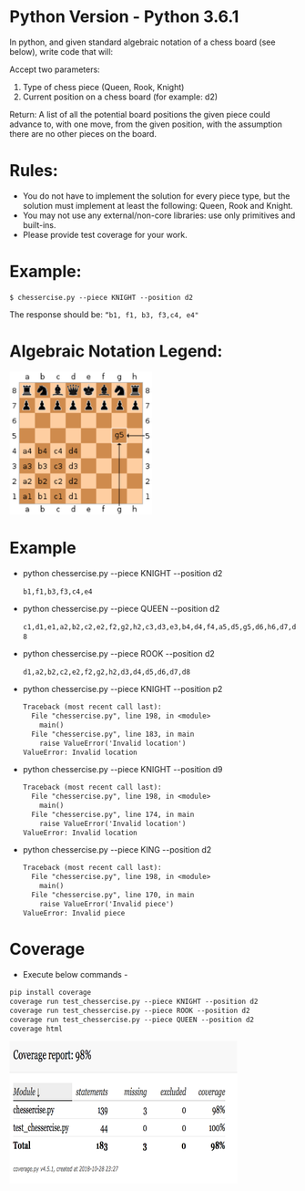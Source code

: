 # Python Version - Python 3.6.1
In python, and given standard algebraic notation of a chess board (see below), write code that will:

Accept two parameters:
1.	Type of chess piece (Queen, Rook, Knight)
2.	Current position on a chess board (for example: d2)

Return:
	A list of all the potential board positions the given piece could advance to, with one move, from the given position, with the assumption there are no other pieces on the board.

# Rules:
- You do not have to implement the solution for every piece type, but the solution must implement at least the following: Queen, Rook and Knight.
- You may not use any external/non-core libraries: use only primitives and built-ins.
- Please provide test coverage for your work.

# Example:
`$ chessercise.py --piece KNIGHT --position d2`

The response should be:  `“b1, f1, b3, f3,c4, e4"`

# Algebraic Notation Legend: 
<img src="https://github.com/Divyapuja/Chess/blob/master/AlgebricNotation.png" alt="Algebric notation" width="250" height="250">

# Example
- python chessercise.py --piece KNIGHT --position d2

	```b1,f1,b3,f3,c4,e4```

- python chessercise.py --piece QUEEN --position d2

	```c1,d1,e1,a2,b2,c2,e2,f2,g2,h2,c3,d3,e3,b4,d4,f4,a5,d5,g5,d6,h6,d7,d8```

- python chessercise.py --piece ROOK --position d2

	```d1,a2,b2,c2,e2,f2,g2,h2,d3,d4,d5,d6,d7,d8```

- python chessercise.py --piece KNIGHT --position p2
	```
	Traceback (most recent call last):
	  File "chessercise.py", line 198, in <module>
	    main()
	  File "chessercise.py", line 183, in main
	    raise ValueError('Invalid location')
	ValueError: Invalid location
	```

- python chessercise.py --piece KNIGHT --position d9
	```
	Traceback (most recent call last):
	  File "chessercise.py", line 198, in <module>
	    main()
	  File "chessercise.py", line 174, in main
	    raise ValueError('Invalid location')
	ValueError: Invalid location
	```

- python chessercise.py --piece KING --position d2
	```
	Traceback (most recent call last):
	  File "chessercise.py", line 198, in <module>
	    main()
	  File "chessercise.py", line 170, in main
	    raise ValueError('Invalid piece')
	ValueError: Invalid piece
	```
# Coverage
- Execute below commands -
```
pip install coverage
coverage run test_chessercise.py --piece KNIGHT --position d2
coverage run test_chessercise.py --piece ROOK --position d2
coverage run test_chessercise.py --piece QUEEN --position d2
coverage html
```
<img src="https://github.com/Divyapuja/Chess/blob/master/CoverageReport.png" alt="Coverage Report" width="400" height="250">
